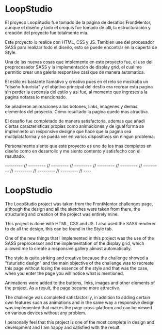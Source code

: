 # LoopStudio

El proyeco LoopStudio fue tomado de la pagina de desafios FrontMentor, aunque el diseño y todo el croquis fue tomado de allí, la estructuración y creación del proyecto fue totalmente mia. 

Este proyecto lo realice con HTML, CSS y JS. Tambien use del procesador SASS para realizar todo el diseño, esto se puede encontrar en la caperta de Style.

Una de las nuevas cosas que implemente en este proyecto fue, el uso del preprocesador SASS y la implementación de display grid, el cual me permitio crear una galeria responsive casi que de manera automatica.

El estilo es bastante llamativo y creativo pues en el reto se mostraba un "diseño futurista" y el objetivo principal del desfio era recrear esta pagina sin perder la escensia del estilo y asi fue, al momento que ingreses a la pagina notaras lo mencionado.

Se añadieron animaciones a los botones, links, imagenes y demas elementos del proyecto. Como resultado la pagina quedo mas atractiva.

El desafio fue completado de manera satisfactoria, ademas que añadi ciertas caracteristicas propias como animaciones y de igual forma se implemneto un responsive designe que hace que la pagina sea multiplataforma y se pueda ver en varios dispositivos sin ningun problema.

Personalmente siento que este proyecto es uno de los mas completos en diseño como en desarrollo y me siento contento y satisfecho con el resultado.

--------- // --------- // --------- // --------- // --------- // --------- // --------- // --------- // --------- // --------- // ----

# LoopStudio

The LoopStudio project was taken from the FrontMentor challenges page, although the design and all the sketches were taken from there, the structuring and creation of the project was entirely mine.

This project is done with HTML, CSS and JS. I also used the SASS renderer to do all the design, this can be found in the Style tab.

One of the new things that I implemented in this project was the use of the SASS preprocessor and the implementation of the display grid, which allowed me to create a responsive gallery almost automatically.

The style is quite striking and creative because the challenge showed a "futuristic design" and the main objective of the challenge was to recreate this page without losing the essence of the style and that was the case, when you enter the page you will notice what is mentioned.

Animations were added to the buttons, links, images and other elements of the project. As a result, the page became more attractive.

The challenge was completed satisfactorily, in addition to adding certain own features such as animations and in the same way a responsive design was implemented that makes the page cross-platform and can be viewed on various devices without any problem.

I personally feel that this project is one of the most complete in design and development and I am happy and satisfied with the result.
